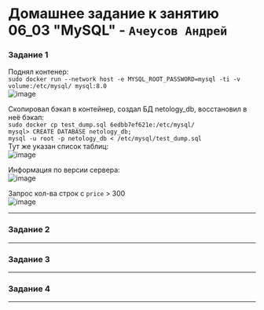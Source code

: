 # Домашнее задание к занятию  06_03 "MySQL" - `Ачеусов Андрей`

### Задание 1

Поднял контенер:  
`sudo docker run --network host -e MYSQL_ROOT_PASSWORD=mysql -ti -v volume:/etc/mysql/ mysql:8.0`  
![image](https://github.com/AndrewAche/HW_ALL/assets/121398221/f6abee34-2605-4dac-8509-9458c1d4b832)  

Скопировал бэкап в контейнер, создал БД netology_db, восстановил в неё бэкап:  
`sudo docker cp test_dump.sql 6edbb7ef621e:/etc/mysql/`  
`mysql> CREATE DATABASE netology_db;`  
`mysql -u root -p netology_db < /etc/mysql/test_dump.sql`  
Тут же указан список таблиц:  
![image](https://github.com/AndrewAche/HW_ALL/assets/121398221/5b46619f-bac1-4e22-aa82-a214420c70d3)  


Информация по версии сервера:  
![image](https://github.com/AndrewAche/HW_ALL/assets/121398221/20552d02-406d-4f9e-b78a-3911a11c9003)  


Запрос кол-ва строк с `price` > 300  
![image](https://github.com/AndrewAche/HW_ALL/assets/121398221/9d35ac68-21fc-4f2e-bad5-a74863ff7100)  



---



### Задание 2



---



### Задание 3



---



### Задание 4



---
